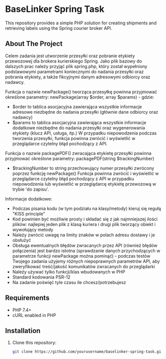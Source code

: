 # BaseLinker Spring Task

This repository provides a simple PHP solution for creating shipments and retrieving labels using the Spring courier broker API.

<!-- ABOUT THE PROJECT -->
## About The Project

Celem zadania jest utworzenie przesyłki oraz pobranie etykiety przewozowej dla brokera kurierskiego Spring.
Jako plik bazowy do dalszych prac należy przyjąć plik spring.php, który został wypełniony podstawowymi parametrami koniecznymi do nadania przesyłki oraz pobrania etykiety, a także fikcyjnymi danym adresowymi odbiorcy oraz nadawcy.

Funkcja o nazwie newPackage() tworząca przesyłkę powinna przyjmować określone parametry:
newPackage(array $order, array $params) - gdzie:
 - $order to tablica asocjacyjna zawierająca wszystkie informacje adresowe niezbędne do nadania przesyłki (głównie dane odbiorcy oraz nadawcy)
 - $params to tablica asocjacyjna zawierająca wszystkie informacje dodatkowe niezbędne do nadania przesyłki oraz wygenerowania etykiety (klucz API, usługa, itp.)
W przypadku niepowodzenia podczas tworzenia przesyłki, funkcja powinna zwrócić i wyświetlić w przeglądarce czytelny błąd pochodzący z API.

Funkcja o nazwie packagePDF() zwracająca etykietę przesyłki powinna przyjmować określone parametry:
packagePDF(string $trackingNumber)
 - $trackingNumber to string przechowujący numer przesyłki zwrócony poprzez funkcję newPackage()
Funkcja powinna zwrócić i wyświetlić w przeglądarce czytelny błąd pochodzący z API w przypadku niepowodzenia lub wyświetlić w przeglądarcę etykietę przewozową w trybie 'do zapisu'.

Informacje dodatkowe:
* Podczas pisania kodu (w tym podziału na klasy/metody) kieruj się regułą "KISS principle"
* Kod powinien być możliwie prosty i składać się z jak najmniejszej ilości plików: najlepiej jeden plik z klasą kuriera i drugi plik tworzący obiekt i wywołujący metody
* Należy zwrócić uwagę na limity znaków w polach adresu dostawy i je obsłużyć
* Obsługa ewentualnych błędów zwracanych przez API (również błędów połączenia) jest bardzo istotna (sprawdzanie danych przychodzących w parametrze funkcji newPackage można pominąć) - podczas testów Twojego zadania użyjemy różnych niepoprawnych parametrów API, aby zweryfikować treść/jakość komunikatów zwracanych do przeglądarki
* Należy używać tylko funkcji/klas wbudowanych w PHP
* Standard kodowania PSR-12
* Na zadanie poświęć tyle czasu ile chcesz/potrzebujesz

## Requirements

- PHP 7.4+
- cURL enabled in PHP

## Installation

1. Clone this repository:

   ```bash
   git clone https://github.com/yourusername/baselinker-spring-task.git
